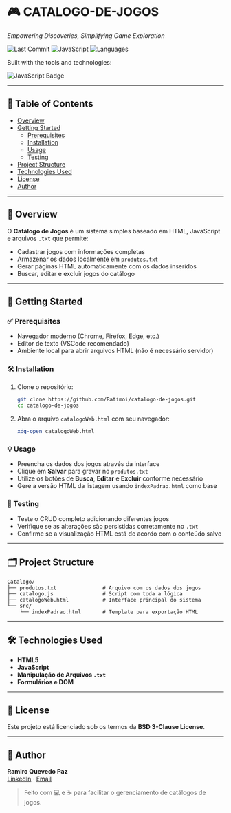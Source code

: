 
# 🎮 CATALOGO-DE-JOGOS

*Empowering Discoveries, Simplifying Game Exploration*

![Last Commit](https://img.shields.io/github/last-commit/Ratimoi/catalogo-de-jogos?style=flat-square)
![JavaScript](https://img.shields.io/badge/javascript-79.9%25-yellow?style=flat-square&logo=javascript)
![Languages](https://img.shields.io/badge/languages-2-informational?style=flat-square)

Built with the tools and technologies:

![JavaScript Badge](https://img.shields.io/badge/JavaScript-F7DF1E?style=for-the-badge&logo=javascript&logoColor=black)

---

## 📑 Table of Contents

- [Overview](#overview)
- [Getting Started](#getting-started)
    - [Prerequisites](#prerequisites)
    - [Installation](#installation)
    - [Usage](#usage)
    - [Testing](#testing)
- [Project Structure](#project-structure)
- [Technologies Used](#technologies-used)
- [License](#license)
- [Author](#author)

---

## 📖 Overview

O **Catálogo de Jogos** é um sistema simples baseado em HTML, JavaScript e arquivos `.txt` que permite:

- Cadastrar jogos com informações completas
- Armazenar os dados localmente em `produtos.txt`
- Gerar páginas HTML automaticamente com os dados inseridos
- Buscar, editar e excluir jogos do catálogo

---

## 🚀 Getting Started

### ✅ Prerequisites

- Navegador moderno (Chrome, Firefox, Edge, etc.)
- Editor de texto (VSCode recomendado)
- Ambiente local para abrir arquivos HTML (não é necessário servidor)

### 🛠️ Installation

1. Clone o repositório:
   ```bash
   git clone https://github.com/Ratimoi/catalogo-de-jogos.git
   cd catalogo-de-jogos
   ```

2. Abra o arquivo `catalogoWeb.html` com seu navegador:
   ```bash
   xdg-open catalogoWeb.html
   ```

### 💡 Usage

- Preencha os dados dos jogos através da interface
- Clique em **Salvar** para gravar no `produtos.txt`
- Utilize os botões de **Busca**, **Editar** e **Excluir** conforme necessário
- Gere a versão HTML da listagem usando `indexPadrao.html` como base

### 🧪 Testing

- Teste o CRUD completo adicionando diferentes jogos
- Verifique se as alterações são persistidas corretamente no `.txt`
- Confirme se a visualização HTML está de acordo com o conteúdo salvo

---

## 🗂 Project Structure

```
Catalogo/
├── produtos.txt               # Arquivo com os dados dos jogos
├── catalogo.js                # Script com toda a lógica
├── catalogoWeb.html           # Interface principal do sistema
└── src/
    └── indexPadrao.html       # Template para exportação HTML
```

---

## 🛠 Technologies Used

- **HTML5**
- **JavaScript**
- **Manipulação de Arquivos `.txt`**
- **Formulários e DOM**

---

## 📄 License

Este projeto está licenciado sob os termos da **BSD 3-Clause License**.

---

## 👤 Author

**Ramiro Quevedo Paz**  
[LinkedIn](https://linkedin.com/in/ramiro-quevedo-paz-8a3457344/) · [Email](mailto:ramiroqpaz@gmail.com)

> Feito com 💻 e ☕ para facilitar o gerenciamento de catálogos de jogos.
